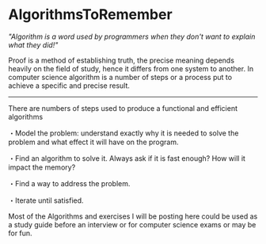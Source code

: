 # AlgorithmsToRemember

   <em>"Algorithm is a word used by programmers when they don't want to explain what they did!"</em>

Proof is a method of establishing truth, the precise meaning depends heavily on the field of study, hence it differs from one system to another. In computer science algorithm is a number of steps or a process put to achieve a specific and precise result.<hr>

There are numbers of steps used to produce a functional and efficient algorithms

・Model the problem: understand exactly why it is needed to solve the problem and what effect it will have on the program.

・Find an algorithm to solve it. Always ask if it is fast enough? How will it impact the memory?

・Find a way to address the problem. 

・Iterate until satisfied.

Most of the Algorithms and exercises I will be posting here could be used as a study guide before an interview or for computer science  exams or may be for fun.
